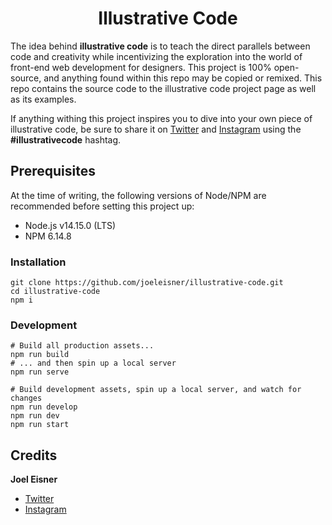 <h1 align="center">Illustrative Code</h1>

The idea behind **illustrative code** is to teach the direct parallels between code and creativity while incentivizing the exploration into the world of front-end web development for designers. This project is 100% open-source, and anything found within this repo may be copied or remixed. This repo contains the source code to the illustrative code project page as well as its examples.

If anything withing this project inspires you to dive into your own piece of illustrative code, be sure to share it on [Twitter](https://twitter.com/hashtag/illustrativecode) and [Instagram](https://www.instagram.com/explore/tags/illustrativecode/) using the **#illustrativecode** hashtag.

## Prerequisites
At the time of writing, the following versions of Node/NPM are recommended before setting this project up:
* Node.js v14.15.0 (LTS)
* NPM 6.14.8

### Installation
```shell
git clone https://github.com/joeleisner/illustrative-code.git
cd illustrative-code
npm i
```

### Development
```shell
# Build all production assets...
npm run build
# ... and then spin up a local server
npm run serve

# Build development assets, spin up a local server, and watch for changes
npm run develop
npm run dev
npm run start
```

## Credits
**Joel Eisner**

* [Twitter](https://twitter.com/joeleisner)
* [Instagram](https://www.instagram.com/joeleisner/)
